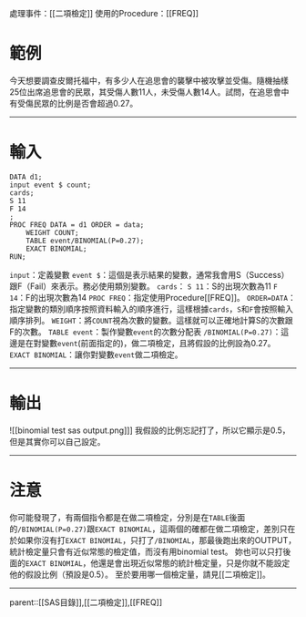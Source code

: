 處理事件：[[二項檢定]]
使用的Procedure：[[FREQ]]

# 範例
今天想要調查皮爾托福中，有多少人在追思會的襲擊中被攻擊並受傷。隨機抽樣25位出席追思會的民眾，其受傷人數11人，未受傷人數14人。試問，在追思會中有受傷民眾的比例是否會超過0.27。

- - -
# 輸入
```SAS
DATA d1;
input event $ count;
cards;
S 11
F 14
;
PROC FREQ DATA = d1 ORDER = data;
	WEIGHT COUNT;
	TABLE event/BINOMIAL(P=0.27);
	EXACT BINOMIAL;
RUN;
```
`input`：定義變數
	`event $`：這個是表示結果的變數，通常我會用S（Success）跟F（Fail）來表示。務必使用類別變數。
`cards`：
	`S 11`：S的出現次數為11
	`F 14`：F的出現次數為14
`PROC FREQ`：指定使用Procedure[[FREQ]]。
	`ORDER=DATA`：指定變數的類別順序按照資料輸入的順序進行，這樣根據`cards`，`S`和`F`會按照輸入順序排列。
`WEIGHT`：將`COUNT`視為次數的變數。這樣就可以正確地計算S的次數跟F的次數。
`TABLE event`：製作變數`event`的次數分配表
`/BINOMIAL(P=0.27)`：這邊是在對變數`event`(前面指定的)，做二項檢定，且將假設的比例設為0.27。
`EXACT BINOMIAL`：讓你對變數`event`做二項檢定。
- - -
# 輸出
![[binomial test sas output.png]]]
我假設的比例忘記打了，所以它顯示是0.5，但是其實你可以自己設定。
- - -
# 注意
你可能發現了，有兩個指令都是在做二項檢定，分別是在`TABLE`後面的`/BINOMIAL(P=0.27)`跟`EXACT BINOMIAL`，這兩個的確都在做二項檢定，差別只在於如果你沒有打`EXACT BINOMIAL`，只打了`/BINOMIAL`，那最後跑出來的OUTPUT，統計檢定量只會有近似常態的檢定值，而沒有用binomial test。
妳也可以只打後面的`EXACT BINOMIAL`，他還是會出現近似常態的統計檢定量，只是你就不能設定他的假設比例（預設是0.5）。
至於要用哪一個檢定量，請見[[二項檢定]]。
- - -
parent::[[SAS目錄]],[[二項檢定]],[[FREQ]]